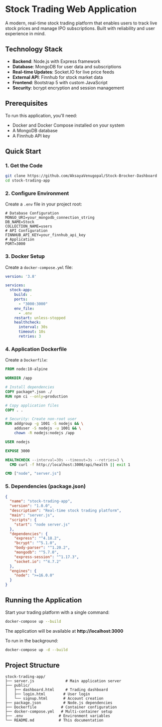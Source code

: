 # Stock Trading Web Application

A modern, real-time stock trading platform that enables users to track live stock prices and manage IPO subscriptions. Built with reliability and user experience in mind.

## Technology Stack

- **Backend**: Node.js with Express framework
- **Database**: MongoDB for user data and subscriptions
- **Real-time Updates**: Socket.IO for live price feeds
- **External API**: Finnhub for stock market data
- **Frontend**: Bootstrap 5 with custom JavaScript
- **Security**: bcrypt encryption and session management

## Prerequisites

To run this application, you'll need:
- Docker and Docker Compose installed on your system
- A MongoDB database
- A Finnhub API key 

## Quick Start

### 1. Get the Code
```bash
git clone https://github.com/AksayaVenugopal/Stock-Brocker-Dashboard
cd stock-trading-app
```

### 2. Configure Environment
Create a `.env` file in your project root:

```env
# Database Configuration
MONGO_URI=your_mongodb_connection_string
DB_NAME=Stock
COLLECTION_NAME=users
# API Configuration
FINNHUB_API_KEY=your_finnhub_api_key
# Application
PORT=3000
```



### 3. Docker Setup
Create a `docker-compose.yml` file:

```yaml
version: '3.8'

services:
  stock-app:
    build: .
    ports:
      - "3000:3000"
    env_file:
      - .env
    restart: unless-stopped
    healthcheck:
      interval: 30s
      timeout: 10s
      retries: 3
```

### 4. Application Dockerfile
Create a `Dockerfile`:

```dockerfile
FROM node:18-alpine

WORKDIR /app

# Install dependencies
COPY package*.json ./
RUN npm ci --only=production

# Copy application files
COPY . .

# Security: Create non-root user
RUN addgroup -g 1001 -S nodejs && \
    adduser -S nodejs -u 1001 && \
    chown -R nodejs:nodejs /app

USER nodejs

EXPOSE 3000

HEALTHCHECK --interval=30s --timeout=3s --retries=3 \
  CMD curl -f http://localhost:3000/api/health || exit 1

CMD ["node", "server.js"]
```

### 5. Dependencies (package.json)
```json
{
  "name": "stock-trading-app",
  "version": "1.0.0",
  "description": "Real-time stock trading platform",
  "main": "server.js",
  "scripts": {
    "start": "node server.js"
  },
  "dependencies": {
    "express": "^4.18.2",
    "bcrypt": "^5.1.0",
    "body-parser": "^1.20.2",
    "mongodb": "^5.7.0",
    "express-session": "^1.17.3",
    "socket.io": "^4.7.2"
  },
  "engines": {
    "node": ">=16.0.0"
  }
}
```

## Running the Application

Start your trading platform with a single command:

```bash
docker-compose up --build
```

The application will be available at **http://localhost:3000**

To run in the background:
```bash
docker-compose up -d --build
```

## Project Structure

```
stock-trading-app/
├── server.js              # Main application server
├── public/
│   ├── dashboard.html     # Trading dashboard
│   ├── login.html        # User login
│   └── signup.html       # Account creation
├── package.json          # Node.js dependencies
├── Dockerfile           # Container configuration
├── docker-compose.yml   # Multi-container setup
├── .env                # Environment variables
└── README.md           # This documentation
```
